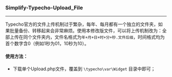 ### Simplify-Typecho-Upload_File
---

Typecho官方的文件上传机制过于繁杂，每年、每月都有一个独立的文件夹，如果批量备份、转移起来会非常麻烦。使用本修改版文件，可以将上传机制改为：全部上传在同个文件夹内，文件名格式为`年+月+日+时+分+秒.文件后缀`，时间格式均为首个数字含0（例如1秒为01，10秒为10）。

#### 使用方法：
- 下载单个Upload.php文件，覆盖到 `\typecho\var\Widget` 目录中即可；  
  